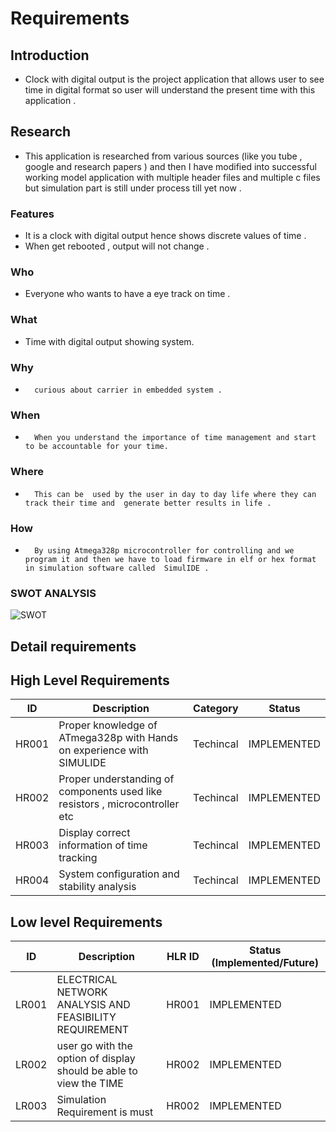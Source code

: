 # Requirements
## Introduction 
-   Clock with digital output is the project application that allows user to see time in digital format so user will understand the present time with this application .
## Research
-   This application is researched from various sources (like you tube , google and research papers ) and  then I have  modified into successful working model application with multiple header files and multiple c files  but simulation part is still under process till yet now .
### Features
-   It is a clock with digital output hence shows discrete values of time .
-   When get rebooted , output will not change .
### Who
-   Everyone who wants to have a eye track on time .
### What
-   Time with digital output showing system.
### Why
-       curious about carrier in embedded system . 
### When 
-       When you understand the importance of time management and start to be accountable for your time.
### Where
-       This can be  used by the user in day to day life where they can track their time and  generate better results in life .
### How
-       By using Atmega328p microcontroller for controlling and we program it and then we have to load firmware in elf or hex format in simulation software called  SimulIDE .
### SWOT ANALYSIS
![SWOT](https://user-images.githubusercontent.com/101577287/163710077-f63ac154-ca86-4134-9f5e-decfdda4df89.png)

## Detail requirements
## High Level Requirements
| ID | Description | Category | Status | 
| ----- | ----- | ------- | ---------|
| HR001 | Proper knowledge of ATmega328p with Hands on experience with SIMULIDE | Techincal | IMPLEMENTED | 
| HR002 | Proper understanding of components used like resistors , microcontroller etc | Techincal |  IMPLEMENTED  |
| HR003 | Display correct information of time tracking | Techincal |  IMPLEMENTED  |
| HR004 | System configuration and stability analysis | Techincal |  IMPLEMENTED  |
## Low level Requirements
 
| ID | Description | HLR ID | Status (Implemented/Future) |
| ------ | --------- | ------ | ----- |
| LR001 | ELECTRICAL NETWORK ANALYSIS AND FEASIBILITY REQUIREMENT | HR001 |  IMPLEMENTED  |
| LR002 | user go with the option of display should be able to view the TIME| HR002 |  IMPLEMENTED |
| LR003 | Simulation Requirement is must | HR002 | IMPLEMENTED |



